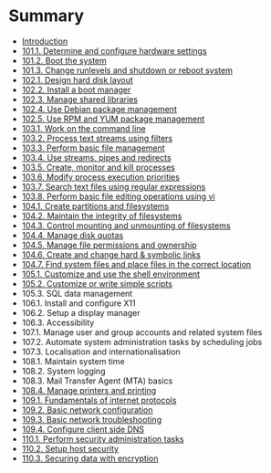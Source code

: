 # Summary

* [Introduction](README.md)
* [101.1. Determine and configure hardware settings](1011_determine_and_configure_hardware_settings.md)
* [101.2. Boot the system](1012_boot_the_system.md)
* [101.3. Change runlevels and shutdown or reboot system](1013_change_runlevels_and_shutdown_or_reboot_system.md)
* [102.1. Design hard disk layout](1021_design_hard_disk_layout.md)
* [102.2. Install a boot manager](1022_install_a_boot_manager.md)
* [102.3. Manage shared libraries](1023_manage_shared_libraries.md)
* [102.4. Use Debian package management](1024_use_debian_package_management.md)
* [102.5. Use RPM and YUM package management](1025_use_rpm_and_yum_package_management.md)
* [103.1. Work on the command line](1031_work_on_the_command_line.md)
* [103.2. Process text streams using filters](1032_process_text_streams_using_filters.md)
* [103.3. Perform basic file management](1033_perform_basic_file_management.md)
* [103.4. Use streams, pipes and redirects](1034_use_streams,_pipes_and_redirects.md)
* [103.5. Create, monitor and kill processes](1035_create,_monitor_and_kill_processes.md)
* [103.6. Modify process execution priorities](1036_modify_process_execution_priorities.md)
* [103.7. Search text files using regular expressions](1037_search_text_files_using_regular_expressions.md)
* [103.8. Perform basic file editing operations using vi](1038_perform_basic_file_editing_operations_using_vi.md)
* [104.1. Create partitions and filesystems](1041_create_partitions_and_filesystems.md)
* [104.2. Maintain the integrity of filesystems](1042_maintain_the_integrity_of_filesystems.md)
* [104.3. Control mounting and unmounting of filesystems](1043_control_mounting_and_unmounting_of_filesystems.md)
* [104.4. Manage disk quotas](1044_manage_disk_quotas.md)
* [104.5. Manage file permissions and ownership](1045_manage_file_permissions_and_ownership.md)
* [104.6. Create and change hard & symbolic links](1046_create_and_change_hard_&_symbolic_links.md)
* [104.7. Find system files and place files in the correct location](1047_find_system_files_and_place_files_in_the_correct_location.md)
* [105.1. Customize and use the shell environment](1051_customize_and_use_the_shell_environment.md)
* [105.2. Customize or write simple scripts](1052_customize_or_write_simple_scripts.md)
* 105.3. SQL data management
* 106.1. Install and configure X11
* 106.2. Setup a display manager
* 106.3. Accessibility
* 107.1. Manage user and group accounts and related system files
* 107.2. Automate system administration tasks by scheduling jobs
* 107.3. Localisation and internationalisation
* 108.1. Maintain system time
* 108.2. System logging
* 108.3. Mail Transfer Agent (MTA) basics
* [108.4. Manage printers and printing](1084_manage_printers_and_printing.md)
* [109.1. Fundamentals of internet protocols](1091_fundamentals_of_internet_protocols.md)
* [109.2. Basic network configuration](1092_basic_network_configuration.md)
* [109.3. Basic network troubleshooting](1093_basic_network_troubleshooting.md)
* [109.4. Configure client side DNS](1094_configure_client_side_dns.md)
* [110.1. Perform security administration tasks](1101_perform_security_administration_tasks.md)
* [110.2. Setup host security](1102_setup_host_security.md)
* [110.3. Securing data with encryption](1103_securing_data_with_encryption.md)

